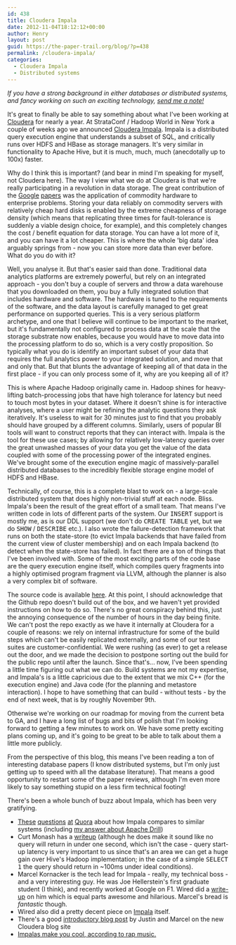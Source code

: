 ```yaml
---
id: 438
title: Cloudera Impala
date: 2012-11-04T18:12:12+00:00
author: Henry
layout: post
guid: https://the-paper-trail.org/blog/?p=438
permalink: /cloudera-impala/
categories:
  - Cloudera Impala
  - Distributed systems
---
```

_If you have a strong background in either databases or distributed systems, and fancy working on such an exciting technology, [send me a note!](mailto:henry@cloudera.com)_

It's great to finally be able to say something about what I've been working at [Cloudera](http://www.cloudera.com) for nearly a year. At StrataConf / Hadoop World in New York a couple of weeks ago we announced [Cloudera Impala](http://blog.cloudera.com/blog/2012/10/cloudera-impala-real-time-queries-in-apache-hadoop-for-real/). Impala is a distributed query execution engine that understands a subset of SQL, and critically runs over HDFS and HBase as storage managers. It's very similar in functionality to Apache Hive, but it is much, much, much (anecdotally up to 100x) faster.

<!--more-->



Why do I think this is important? (and bear in mind I'm speaking for myself, not Cloudera here). The way I view what we do at Cloudera is that we're really participating in a revolution in data storage. The great contribution of the [Google](http://research.google.com/archive/gfs.html) [papers](http://research.google.com/archive/mapreduce.html) was the application of commodity hardware to enterprise problems. Storing your data reliably on commodity servers with relatively cheap hard disks is enabled by the extreme cheapness of storage density (which means that replicating three times for fault-tolerance is suddenly a viable design choice, for example), and this completely changes the cost / benefit equation for data storage. You can have a lot more of it, and you can have it a lot cheaper. This is where the whole 'big data' idea arguably springs from - now you can store more data than ever before. What do you do with it?

Well, you analyse it. But that's easier said than done. Traditional data analytics platforms are extremely powerful, but rely on an integrated approach - you don't buy a couple of servers and throw a data warehouse that you downloaded on them, you buy a fully integrated solution that includes hardware and software. The hardware is tuned to the requirements of the software, and the data layout is carefully managed to get great performance on supported queries. This is a very serious platform archetype, and one that I believe will continue to be important to the market, but it's fundamentally not configured to process data at the scale that the storage substrate now enables, because you would have to move data into the processing platform to do so, which is a very costly proposition. So typically what you do is identify an important subset of your data that requires the full analytics power to your integrated solution, and move that and only that. But that blunts the advantage of keeping all of that data in the first place - if you can only process some of it, why are you keeping all of it?

This is where Apache Hadoop originally came in. Hadoop shines for heavy-lifting batch-processing jobs that have high tolerance for latency but need to touch most bytes in your dataset. Where it doesn't shine is for interactive analyses, where a user might be refining the analytic questions they ask iteratively. It's useless to wait for 30 minutes just to find that you probably should have grouped by a different columns. Similarly, users of popular BI tools will want to construct reports that they can interact with. Impala is the tool for these use cases; by allowing for relatively low-latency queries over the great unwashed masses of your data you get the value of the data coupled with some of the processing power of the integrated engines. We've brought some of the execution engine magic of massively-parallel distributed databases to the incredibly flexible storage engine model of HDFS and HBase.

Technically, of course, this is a complete blast to work on - a large-scale distributed system that does highly non-trivial stuff at each node. Bliss. Impala's been the result of the great effort of a small team. That means I've written code in lots of different parts of the system. Our <tt>INSERT</tt> support is mostly me, as is our DDL support (we don't do <tt>CREATE TABLE</tt> yet, but we do <tt>SHOW</tt> / <tt>DESCRIBE</tt> etc.). I also wrote the failure-detection framework that runs on both the state-store (to evict Impala backends that have failed from the current view of cluster membership) and on each Impala backend (to detect when the state-store has failed). In fact there are a ton of things that I've been involved with. Some of the most exciting parts of the code base are the query execution engine itself, which compiles query fragments into a highly optimised program fragment via LLVM, although the planner is also a very complex bit of software.

The source code is available [here](https://github.com/cloudera/impala). At this point, I should acknowledge that the Github repo doesn't build out of the box, and we haven't yet provided instructions on how to do so. There's no great conspiracy behind this, just the annoying consequence of the number of hours in the day being finite. We can't post the repo exactly as we have it internally at Cloudera for a couple of reasons: we rely on internal infrastructure for some of the build steps which can't be easily replicated externally, and some of our test suites are customer-confidential. We were rushing (as ever) to get a release out the door, and we made the decision to postpone sorting out the build for the public repo until after the launch. Since that's... now, I've been spending a little time figuring out what we can do. Build systems are not my expertise, and Impala's is a little capricious due to the extent that we mix C++ (for the execution engine) and Java code (for the planning and metastore interaction). I hope to have something that can build - without tests - by the end of next week, that is by roughly November 9th.

Otherwise we're working on our roadmap for moving from the current beta to GA, and I have a long list of bugs and bits of polish that I'm looking forward to getting a few minutes to work on. We have some pretty exciting plans coming up, and it's going to be great to be able to talk about them a little more publicly.

From the perspective of this blog, this means I've been reading a ton of interesting database papers (I know distributed systems, but I'm only just getting up to speed with all the database literature). That means a good opportunity to restart some of the paper reviews, although I'm even more likely to say something stupid on a less firm technical footing!

There's been a whole bunch of buzz about Impala, which has been very gratifying.

  * [These](http://www.quora.com/Cloudera/Does-Cloudera-Impala-have-any-drawbacks-when-compared-with-Hive) [questions](http://www.quora.com/Cloudera-Impala/Is-Impala-aiming-to-be-an-open-source-alternative-to-existing-MPP-solutions) [at](http://www.quora.com/Cloudera-Impala/How-does-Cloudera-Impala-compare-to-Vertica) [Quora](http://www.quora.com/Cloudera-Impala/How-does-Cloudera-Impala-compare-to-Hadapt) about how Impala compares to similar systems (including [my answer about Apache Drill](http://www.quora.com/Cloudera-Impala/Isnt-Cloudera-Impala-doing-the-same-job-as-Apache-Drill-incubator-project))
  * Curt Monash has a [writeup](http://www.dbms2.com/2012/11/01/more-on-cloudera-impala/) (although he does make it sound like no query will return in under one second, which isn't the case - query start-up latency is very important to us since that's an area we can get a huge gain over Hive's Hadoop implementation; in the case of a simple <tt>SELECT 1</tt> the query should return in ~100ms under ideal conditions).
  * Marcel Kornacker is the tech lead for Impala - really, my technical boss - and a very interesting guy. He was Joe Hellerstein's first graduate student (I think), and recently worked at Google on F1. Wired did a [write-up](http://www.wired.com/wiredenterprise/2012/10/kornacker-cloudera-google/) on him which is equal parts awesome and hilarious. Marcel's bread is _fantastic_ though.
  * Wired also did a pretty decent piece on [Impala](http://www.wired.com/wiredenterprise/2012/10/cloudera-impala-hadoop/) itself.
  * There's a good [introductory blog post](http://blog.cloudera.com/blog/2012/10/cloudera-impala-real-time-queries-in-apache-hadoop-for-real/) by Justin and Marcel on the new Cloudera blog site
  * [Impalas make you cool, according to rap music.](http://lizclimo.tumblr.com/post/31611767071/how-to-be-cool)
